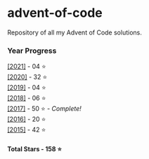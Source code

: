 # advent-of-code
 Repository of all my Advent of Code solutions.
### Year Progress
 [[2021]](2021) - 04 :star:  
 [[2020]](2020) - 32 :star:  
 [[2019]](2019) - 04 :star:  
 [[2018]](2018) - 06 :star:  
 [[2017]](2017) - 50 :star: - *Complete!*  
 [[2016]](2016) - 20 :star:  
 [[2015]](2015) - 42 :star:  

#### Total Stars - 158 :star:

